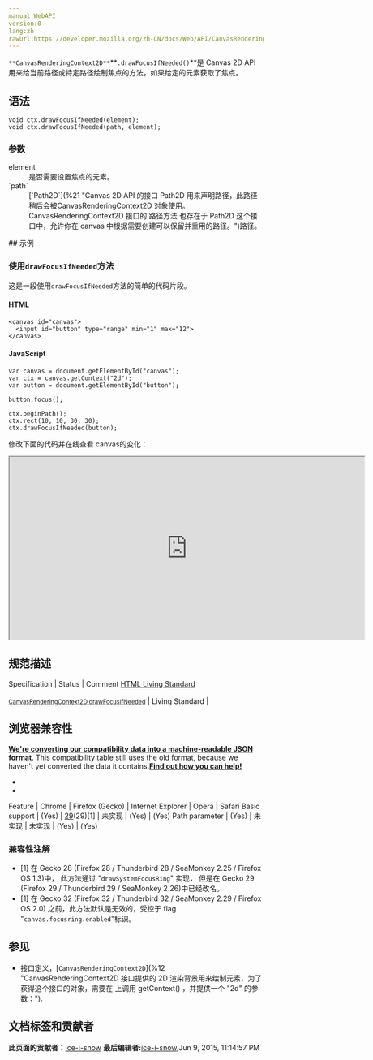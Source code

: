 ```yaml
---
manual:WebAPI
version:0
lang:zh
rawUrl:https://developer.mozilla.org/zh-CN/docs/Web/API/CanvasRenderingContext2D/drawFocusIfNeeded
---
```






`**CanvasRenderingContext2D**`**`.drawFocusIfNeeded()`**是 Canvas 2D API 用来给当前路径或特定路径绘制焦点的方法，如果给定的元素获取了焦点。


## 语法<a name="语法"></a>

```
void ctx.drawFocusIfNeeded(element);
void ctx.drawFocusIfNeeded(path, element);

```

### 参数<a name="参数"></a>
<dl><dt id=''>element</dt><dd>是否需要设置焦点的元素。</dd><dt id=''>`path`</dt><dd>[`Path2D`](%21 "Canvas 2D API 的接口 Path2D 用来声明路径，此路径稍后会被CanvasRenderingContext2D 对象使用。CanvasRenderingContext2D 接口的 路径方法 也存在于 Path2D 这个接口中，允许你在 canvas 中根据需要创建可以保留并重用的路径。")路径。</dd></dl>
## 示例<a name="示例"></a>

### 使用`drawFocusIfNeeded`方法<a name="使用_drawFocusIfNeeded_方法"></a>


这是一段使用`drawFocusIfNeeded`方法的简单的代码片段。


#### HTML<a name="HTML"></a>

```
<canvas id="canvas">
  <input id="button" type="range" min="1" max="12">
</canvas>
```

#### JavaScript<a name="JavaScript"></a>

```
var canvas = document.getElementById("canvas");
var ctx = canvas.getContext("2d");
var button = document.getElementById("button");

button.focus();

ctx.beginPath();
ctx.rect(10, 10, 30, 30);
ctx.drawFocusIfNeeded(button); 

```


修改下面的代码并在线查看 canvas的变化：



<iframe src='https://mdn.mozillademos.org/zh-CN/docs/Web/API/CanvasRenderingContext2D/drawFocusIfNeeded$samples/Playable_code?revision=814779' width='700' height='360'></iframe>



## 规范描述<a name="规范描述"></a>
Specification | Status | Comment 
[HTML Living Standard<br></br><small>CanvasRenderingContext2D.drawFocusIfNeeded</small>](%23688 "") | Living Standard |  


## 浏览器兼容性<a name="浏览器兼容性"></a>


**[We&#39;re converting our compatibility data into a machine-readable JSON format](%3344 "")**. This compatibility table still uses the old format, because we haven&#39;t yet converted the data it contains.**[Find out how you can help!](%3392 "")**


* 
* 
Feature | Chrome | Firefox (Gecko) | Internet Explorer | Opera | Safari 
Basic support | (Yes) | [29](%6948 "Released on 2014-04-29.")(29)[1] | 未实现 | (Yes) | (Yes) 
Path parameter | (Yes) | 未实现 | 未实现 | (Yes) | (Yes) 




### 兼容性注解<a name="兼容性注解"></a>

* [1] 在 Gecko 28 (Firefox 28 / Thunderbird 28 / SeaMonkey 2.25 / Firefox OS 1.3)中， 此方法通过 &quot;`drawSystemFocusRing`&quot; 实现， 但是在 Gecko 29 (Firefox 29 / Thunderbird 29 / SeaMonkey 2.26)中已经改名。
* [1] 在 Gecko 32 (Firefox 32 / Thunderbird 32 / SeaMonkey 2.29 / Firefox OS 2.0) 之前，此方法默认是无效的，受控于 flag &quot;`canvas.focusring.enabled`&quot;标识。

## 参见<a name="参见"></a>

* 接口定义，[`CanvasRenderingContext2D`](%12 "CanvasRenderingContext2D 接口提供的 2D 渲染背景用来绘制<canvas>元素，为了获得这个接口的对象，需要在 <canvas> 上调用 getContext() ，并提供一个 "2d" 的参数：").



## 文档标签和贡献者
**此页面的贡献者：**[ice-i-snow](%4741 "")
**最后编辑者:**[ice-i-snow](%4741 ""),<time>Jun 9, 2015, 11:14:57 PM</time>


